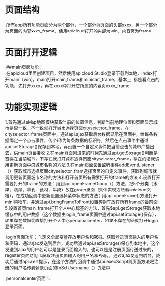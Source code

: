 # 页面结构
  所有app所有功能页面分为两个部分，一个部分为页面的头部xxxx，另一个部分为页面的内容xxxx_frame，使用apicloud打开的头部为win，内容页为frame
# 页面打开逻辑

  ##main页面功能：</br>
  在apicloud里面创建项目，然后使用apicloud Studio登录下载到本地，index打开main（win），main打开main_frame和minicart_frame，基本上
  都是看点击的功能，先打开xxxx，再在xxxx中打开它所属的内容页xxxx_frame
# 功能实现逻辑
  1.首先通过aMap地图模块获取当前的位置信息，判断当前地理位置和页面显示城市是否一致，不一致就打开城市选择页面cityselector_frame，在cityselector_frame页面中，通过api.ajax获取后台数据显示在页面中，给每条数据绑定一个点击事件，传个i作为每条数据的标识符，然后在点击事件中通过api.setStorage()保存到本地，再设置一个自定义事件把当前点击的城市广播出去，供main页面接收
  2.在main页面刚进来的时候先通过api.getStorage()判断是否存在当前城市，不存在就打开城市选择页面cityselector_frame，存在的话就调用更新页面中的城市名称的方法
  3.在main页面设置监听事件addEventListener（）获取城市选择页面cityselector_fram选择页面的自定义事件，获取到城市就调用更新页面城市名称的方法和打开首页所有需要打开的frame的方法
  4.设置打开需要打开的frame的方法：用到api.openFrameGroup（）方法，把5个分类（水果，蔬菜，零食，食材，牛奶）放在group里面（具体实现方法看apicloud文档），在成功回调中更新设置选择菜单状态的方法；用api.openFrame()方法打开mini购物车，并通过api.bringFrameToFront设置购物车放在所有frame的最前面
  5.设置首页main_frame打开个人中心标签的方法，首先$api.getStorage获取本地缓存中的用户数据（这个数据由login_frame页面中通过api.setStorage()保存），如果存在数据就直接打开个人中心personalcenter，如果不存在的话就打开login登录页面。
  
  login页面功能：
  1.定义全局变量存放用户名和密码。获取登录页面输入的用户名和密码，通过ajax发送到后台，成功后通过api.setStrorage()保存到本地中，这个发送到ajax的用户名可以是登录页面输入的，也可以是是注册页面传送过来的，
  
  register页面功能
  1.获取注册页面输入的用户名和密码，，通过ajax发送到后台，成功后通过api.alert提示，在这个方法的回调中通过api.execScript跨页面方法吧注册的用户名传到登录页面的fnSetUsername（）方法中
  
  personalcenter页面
  1.
